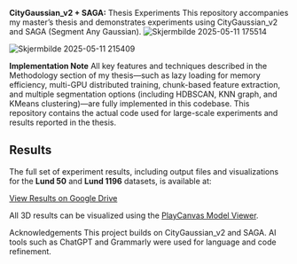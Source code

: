 **CityGaussian_v2 + SAGA:** Thesis Experiments
This repository accompanies my master’s thesis and demonstrates experiments using CityGaussian_v2 and SAGA (Segment Any Gaussian).
![Skjermbilde 2025-05-11 175514](https://github.com/user-attachments/assets/484ec9d4-a3b1-45d9-b4c3-11009c6baa1f)

![Skjermbilde 2025-05-11 215409](https://github.com/user-attachments/assets/e3ef0d58-bbae-481b-b227-1a6ea6e3f8fb)


**Implementation Note**
All key features and techniques described in the Methodology section of my thesis—such as lazy loading for memory efficiency, multi-GPU distributed training, chunk-based feature extraction, and multiple segmentation options (including HDBSCAN, KNN graph, and KMeans clustering)—are fully implemented in this codebase. This repository contains the actual code used for large-scale experiments and results reported in the thesis.

## Results

The full set of experiment results, including output files and visualizations for the **Lund 50** and **Lund 1196** datasets, is available at:

[View Results on Google Drive](https://drive.google.com/drive/folders/1sjZK4Xjwd6-ITdUM-L1--fAi9wwsNfLI?usp=drive_link)

All 3D results can be visualized using the [PlayCanvas Model Viewer](https://playcanvas.com/model-viewer).


Acknowledgements
This project builds on CityGaussian_v2 and SAGA.
AI tools such as ChatGPT and Grammarly were used for language and code refinement.

